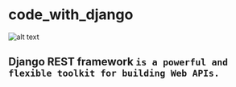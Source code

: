 # code_with_django

![alt text](../myproject/our_readme_gifs/logo.png)
## Django REST framework `is a powerful and flexible toolkit for building Web APIs.`

